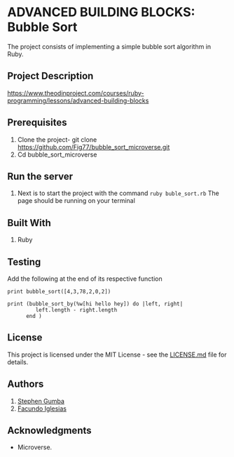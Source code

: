# ADVANCED BUILDING BLOCKS: Bubble Sort

The project consists of implementing a simple bubble sort algorithm in Ruby.

## Project Description

<https://www.theodinproject.com/courses/ruby-programming/lessons/advanced-building-blocks>

## Prerequisites

1. Clone the project- git clone <https://github.com/Fig77/bubble_sort_microverse.git>
2. Cd bubble_sort_microverse

## Run the server

1. Next is to start the project with the command `ruby buble_sort.rb`
   The page should be running on your terminal

## Built With

1. Ruby

## Testing

Add the following at the end of its respective function

```
print bubble_sort([4,3,78,2,0,2])

```

```
print (bubble_sort_by(%w[hi hello hey]) do |left, right|
         left.length - right.length
      end )
```

## License

This project is licensed under the MIT License - see the [LICENSE.md](LICENSE.md) file for details.

## Authors

1. [Stephen Gumba](https://github.com/bafiam)
2. [Facundo Iglesias](https://github.com/Fig77)

## Acknowledgments

- Microverse.
